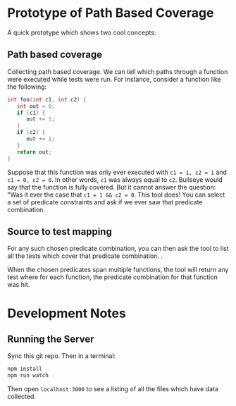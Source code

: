 # Prototype of Path Based Coverage

A quick prototype which shows two cool concepts:

## Path based coverage

Collecting path based coverage. We can tell which paths through a function were executed while tests were run. For instance, consider a function like the following:
```cpp
int foo(int c1, int c2) {
   int out = 0;
   if (c1) {
      out += 1;
   }
   if (c2) {
      out += 1;
   }
   return out;
}
```
Suppose that this function was only ever executed with `c1 = 1, c2 = 1` and `c1 = 0, c2 = 0`. In other words, `c1` was always equal to `c2`. Bullseye would say that the function is fully covered. But it cannot answer the question: "Was it ever the case that `c1 = 1 && c2 = 0`. This tool does! You can select a set of predicate constraints and ask if we ever saw that predicate combination.

## Source to test mapping

For any such chosen predicate combination, you can then ask the tool to list all the tests which cover that predicate combination. .

When the chosen predicates span multiple functions, the tool will return any test where for each function, the predicate combination for that function was hit.

# Development Notes

## Running the Server

Sync this git repo. Then in a terminal:

```bash
npm install
npm run watch
```

Then open `localhost:3000` to see a listing of all the files which have data collected.